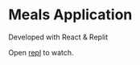 # Meals Application

Developed with React & Replit

Open [repl](https://mealsapp.winerar.repl.co/) to watch.

